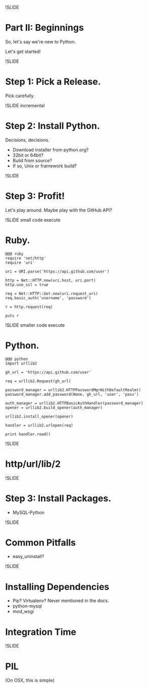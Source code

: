!SLIDE
# Part II: Beginnings

So, let's say we're new to Python.

Let's get started!

!SLIDE
# Step 1: Pick a Release.
Pick carefully.


!SLIDE incremental
# Step 2: Install Python.

Decisions, decisions.

* Download installer from python.org?
* 32bit or 64bit?
* Build from source?
* If so, Unix or framework build?

!SLIDE
# Step 3: Profit!

Let's play around. Maybe play with the GitHub API?


!SLIDE small code execute
# Ruby.
    @@@ ruby
    require 'net/http'
    require 'uri'

    uri = URI.parse('https://api.github.com/user')

    http = Net::HTTP.new(uri.host, uri.port)
    http.use_ssl = true

    req = Net::HTTP::Get.new(uri.request_uri)
    req.basic_auth('username', 'password')

    r = http.request(req)

    puts r

!SLIDE smaller code execute
# Python.
    @@@ python
    import urllib2

    gh_url = 'https://api.github.com/user'

    req = urllib2.Request(gh_url)

    password_manager = urllib2.HTTPPasswordMgrWithDefaultRealm()
    password_manager.add_password(None, gh_url, 'user', 'pass')

    auth_manager = urllib2.HTTPBasicAuthHandler(password_manager)
    opener = urllib2.build_opener(auth_manager)

    urllib2.install_opener(opener)

    handler = urllib2.urlopen(req)

    print handler.read()

!SLIDE
# http/url/lib/2



!SLIDE
# Step 3: Install Packages.

* MySQL-Python


!SLIDE
# Common Pitfalls
* easy_uninstall?

!SLIDE
# Installing Dependencies

* Pip? Virtualenv? Never mentioned in the docs.
* python-mysql
* mod_wsgi

# Integration Time

!SLIDE
# PIL

(On OSX, this is simple)

